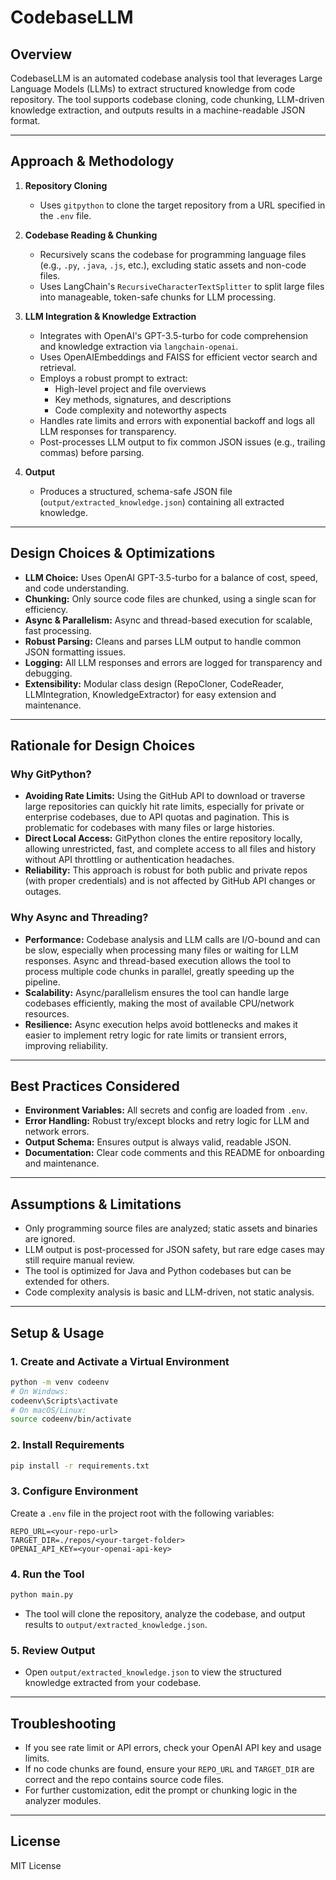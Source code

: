 # CodebaseLLM

## Overview
CodebaseLLM is an automated codebase analysis tool that leverages Large Language Models (LLMs) to extract structured knowledge from  code repository. The tool supports codebase cloning, code chunking, LLM-driven knowledge extraction, and outputs results in a machine-readable JSON format.

---

## Approach & Methodology

1. **Repository Cloning**
   - Uses `gitpython` to clone the target repository from a URL specified in the `.env` file.

2. **Codebase Reading & Chunking**
   - Recursively scans the codebase for programming language files (e.g., `.py`, `.java`, `.js`, etc.), excluding static assets and non-code files.
   - Uses LangChain's `RecursiveCharacterTextSplitter` to split large files into manageable, token-safe chunks for LLM processing.

3. **LLM Integration & Knowledge Extraction**
   - Integrates with OpenAI's GPT-3.5-turbo for code comprehension and knowledge extraction via `langchain-openai`.
   - Uses OpenAIEmbeddings and FAISS for efficient vector search and retrieval.
   - Employs a robust prompt to extract:
     - High-level project and file overviews
     - Key methods, signatures, and descriptions
     - Code complexity and noteworthy aspects
   - Handles rate limits and errors with exponential backoff and logs all LLM responses for transparency.
   - Post-processes LLM output to fix common JSON issues (e.g., trailing commas) before parsing.

4. **Output**
   - Produces a structured, schema-safe JSON file (`output/extracted_knowledge.json`) containing all extracted knowledge.

---

## Design Choices & Optimizations

- **LLM Choice:** Uses OpenAI GPT-3.5-turbo for a balance of cost, speed, and code understanding.
- **Chunking:** Only source code files are chunked, using a single scan for efficiency.
- **Async & Parallelism:** Async and thread-based execution for scalable, fast processing.
- **Robust Parsing:** Cleans and parses LLM output to handle common JSON formatting issues.
- **Logging:** All LLM responses and errors are logged for transparency and debugging.
- **Extensibility:** Modular class design (RepoCloner, CodeReader, LLMIntegration, KnowledgeExtractor) for easy extension and maintenance.

---

## Rationale for Design Choices

### Why GitPython?
- **Avoiding Rate Limits:** Using the GitHub API to download or traverse large repositories can quickly hit rate limits, especially for private or enterprise codebases, due to API quotas and pagination. This is problematic for codebases with many files or large histories.
- **Direct Local Access:** GitPython clones the entire repository locally, allowing unrestricted, fast, and complete access to all files and history without API throttling or authentication headaches.
- **Reliability:** This approach is robust for both public and private repos (with proper credentials) and is not affected by GitHub API changes or outages.

### Why Async and Threading?
- **Performance:** Codebase analysis and LLM calls are I/O-bound and can be slow, especially when processing many files or waiting for LLM responses. Async and thread-based execution allows the tool to process multiple code chunks in parallel, greatly speeding up the pipeline.
- **Scalability:** Async/parallelism ensures the tool can handle large codebases efficiently, making the most of available CPU/network resources.
- **Resilience:** Async execution helps avoid bottlenecks and makes it easier to implement retry logic for rate limits or transient errors, improving reliability.

---

## Best Practices Considered

- **Environment Variables:** All secrets and config are loaded from `.env`.
- **Error Handling:** Robust try/except blocks and retry logic for LLM and network errors.
- **Output Schema:** Ensures output is always valid, readable JSON.
- **Documentation:** Clear code comments and this README for onboarding and maintenance.

---

## Assumptions & Limitations

- Only programming source files are analyzed; static assets and binaries are ignored.
- LLM output is post-processed for JSON safety, but rare edge cases may still require manual review.
- The tool is optimized for Java and Python codebases but can be extended for others.
- Code complexity analysis is basic and LLM-driven, not static analysis.

---

## Setup & Usage

### 1. **Create and Activate a Virtual Environment**
```sh
python -m venv codeenv
# On Windows:
codeenv\Scripts\activate
# On macOS/Linux:
source codeenv/bin/activate
```

### 2. **Install Requirements**
```sh
pip install -r requirements.txt
```

### 3. **Configure Environment**
Create a `.env` file in the project root with the following variables:
```
REPO_URL=<your-repo-url>
TARGET_DIR=./repos/<your-target-folder>
OPENAI_API_KEY=<your-openai-api-key>
```

### 4. **Run the Tool**
```sh
python main.py
```

- The tool will clone the repository, analyze the codebase, and output results to `output/extracted_knowledge.json`.

### 5. **Review Output**
- Open `output/extracted_knowledge.json` to view the structured knowledge extracted from your codebase.

---

## Troubleshooting
- If you see rate limit or API errors, check your OpenAI API key and usage limits.
- If no code chunks are found, ensure your `REPO_URL` and `TARGET_DIR` are correct and the repo contains source code files.
- For further customization, edit the prompt or chunking logic in the analyzer modules.

---

## License
MIT License
